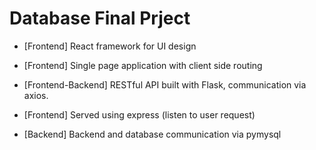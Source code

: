# Database Final Prject

* [Frontend] React framework for UI design

* [Frontend] Single page application with client side routing

* [Frontend-Backend] RESTful API built with Flask, communication via axios.

* [Frontend] Served using express (listen to user request)

* [Backend] Backend and database communication via pymysql


